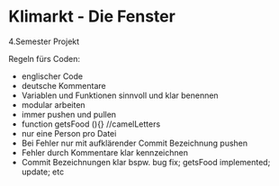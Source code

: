 # Klimarkt - Die Fenster
4.Semester Projekt 


Regeln fürs Coden:

 - englischer Code
 - deutsche Kommentare
 - Variablen und Funktionen sinnvoll und klar benennen
 - modular arbeiten
 - immer pushen und pullen
 - function getsFood (){} //camelLetters
 - nur eine Person pro Datei
 - Bei Fehler nur mit aufklärender Commit Bezeichnung pushen
 - Fehler durch Kommentare klar kennzeichnen
 - Commit Bezeichnungen klar bspw. bug fix; getsFood implemented; update; etc
